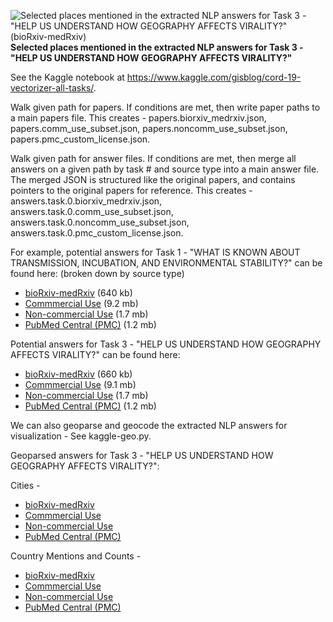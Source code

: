 ![Selected places mentioned in the extracted NLP answers for Task 3 - "HELP US UNDERSTAND HOW GEOGRAPHY AFFECTS VIRALITY?" (bioRxiv-medRxiv)](https://github.com/gisblog/nih-covid19/raw/master/covid19/kaggle/working/answers.task.3.biorxiv_medrxiv.json.jpg)
**Selected places mentioned in the extracted NLP answers for Task 3 - "HELP US UNDERSTAND HOW GEOGRAPHY AFFECTS VIRALITY?"**

See the Kaggle notebook at https://www.kaggle.com/gisblog/cord-19-vectorizer-all-tasks/.

Walk given path for papers. If conditions are met, then write paper paths to a main papers file.
This creates - papers.biorxiv_medrxiv.json, papers.comm_use_subset.json, papers.noncomm_use_subset.json, papers.pmc_custom_license.json.

Walk given path for answer files. If conditions are met, then merge all answers on a given path by task # and source type into a main answer file. The merged JSON is structured like the original papers, and contains pointers to the original papers for reference.
This creates - answers.task.0.biorxiv_medrxiv.json, answers.task.0.comm_use_subset.json, answers.task.0.noncomm_use_subset.json, answers.task.0.pmc_custom_license.json.

For example, potential answers for Task 1 - "WHAT IS KNOWN ABOUT TRANSMISSION, INCUBATION, AND ENVIRONMENTAL STABILITY?" can be found here: (broken down by source type)
* <a href="//raw.githubusercontent.com/gisblog/nih-covid19/master/covid19/kaggle/working/answers.task.0.biorxiv_medrxiv.json">bioRxiv-medRxiv</a> (640 kb)
* <a href="//raw.githubusercontent.com/gisblog/nih-covid19/master/covid19/kaggle/working/answers.task.0.comm_use_subset.json">Commmercial Use</a> (9.2 mb)
* <a href="//raw.githubusercontent.com/gisblog/nih-covid19/master/covid19/kaggle/working/answers.task.0.noncomm_use_subset.json ">Non-commercial Use</a> (1.7 mb)
* <a href="//raw.githubusercontent.com/gisblog/nih-covid19/master/covid19/kaggle/working/answers.task.0.pmc_custom_license.json">PubMed Central (PMC)</a> (1.2 mb)

Potential answers for Task 3 - "HELP US UNDERSTAND HOW GEOGRAPHY AFFECTS VIRALITY?" can be found here:
* <a href="//raw.githubusercontent.com/gisblog/nih-covid19/master/covid19/kaggle/working/answers.task.3.biorxiv_medrxiv.json">bioRxiv-medRxiv</a> (660 kb)
* <a href="//raw.githubusercontent.com/gisblog/nih-covid19/master/covid19/kaggle/working/answers.task.3.comm_use_subset.json">Commmercial Use</a> (9.1 mb)
* <a href="//raw.githubusercontent.com/gisblog/nih-covid19/master/covid19/kaggle/working/answers.task.3.noncomm_use_subset.json ">Non-commercial Use</a> (1.7 mb)
* <a href="//raw.githubusercontent.com/gisblog/nih-covid19/master/covid19/kaggle/working/answers.task.3.pmc_custom_license.json">PubMed Central (PMC)</a> (1.2 mb)

We can also geoparse and geocode the extracted NLP answers for visualization - See kaggle-geo.py.

Geoparsed answers for Task 3 - "HELP US UNDERSTAND HOW GEOGRAPHY AFFECTS VIRALITY?":

Cities -

* <a href="//raw.githubusercontent.com/gisblog/nih-covid19/master/covid19/kaggle/working/cities.answers.task.3.biorxiv_medrxiv.json">bioRxiv-medRxiv</a>
* <a href="//raw.githubusercontent.com/gisblog/nih-covid19/master/covid19/kaggle/working/cities.answers.task.3.comm_use_subset.json">Commmercial Use</a>
* <a href="//raw.githubusercontent.com/gisblog/nih-covid19/master/covid19/kaggle/working/cities.answers.task.3.noncomm_use_subset.json ">Non-commercial Use</a>
* <a href="//raw.githubusercontent.com/gisblog/nih-covid19/master/covid19/kaggle/working/cities.answers.task.3.pmc_custom_license.json">PubMed Central (PMC)</a>

Country Mentions and Counts -

* <a href="//raw.githubusercontent.com/gisblog/nih-covid19/master/covid19/kaggle/working/country_mentions.answers.task.3.biorxiv_medrxiv.json">bioRxiv-medRxiv</a>
* <a href="//raw.githubusercontent.com/gisblog/nih-covid19/master/covid19/kaggle/working/country_mentions.answers.task.3.comm_use_subset.json">Commmercial Use</a>
* <a href="//raw.githubusercontent.com/gisblog/nih-covid19/master/covid19/kaggle/working/country_mentions.answers.task.3.noncomm_use_subset.json ">Non-commercial Use</a>
* <a href="//raw.githubusercontent.com/gisblog/nih-covid19/master/covid19/kaggle/country_mentions.working/answers.task.3.pmc_custom_license.json">PubMed Central (PMC)</a>
